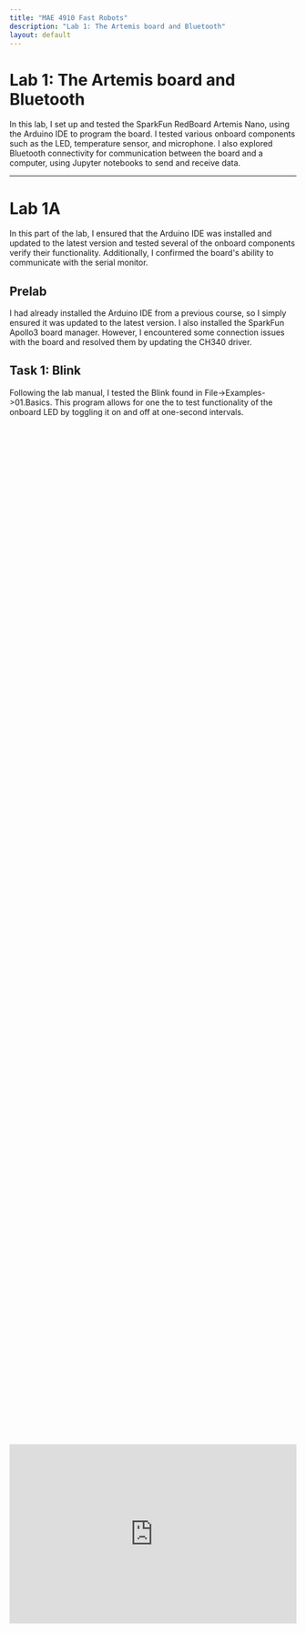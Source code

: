 ```yaml
---
title: "MAE 4910 Fast Robots"
description: "Lab 1: The Artemis board and Bluetooth"
layout: default
---
```


# Lab 1: The Artemis board and Bluetooth
In this lab, I set up and tested the SparkFun RedBoard Artemis Nano, using the Arduino IDE to program the board. I tested various onboard components such as the LED, temperature sensor, and microphone. I also explored Bluetooth connectivity for communication between the board and a computer, using Jupyter notebooks to send and receive data.

* * *

# Lab 1A
In this part of the lab, I ensured that the Arduino IDE was installed and updated to the latest version and tested several of the onboard components verify their functionality. Additionally, I confirmed the board's ability to communicate with the serial monitor.

## Prelab
I had already installed the Arduino IDE from a previous course, so I simply ensured it was updated to the latest version. I also installed the SparkFun Apollo3 board manager. However, I encountered some connection issues with the board and resolved them by updating the CH340 driver.


## Task 1: Blink
Following the lab manual, I tested the Blink found in File->Examples->01.Basics. This program allows for one the to test functionality of the onboard LED by toggling it on and off at one-second intervals.
<div style="display: flex; justify-content: center; align-items: center; height: 100%;">
  <iframe width="560" height="315" src="https://www.youtube.com/embed/KpyS8cVwcT8" title="Fast Robots Lab 1 Task 1: Blink" frameborder="0" allow="accelerometer; autoplay; clipboard-write; encrypted-media; gyroscope; picture-in-picture; web-share" referrerpolicy="strict-origin-when-cross-origin" allowfullscreen></iframe>
</div>
<br>

## Task 2: Serial Monitor
Next, I tested the Example4_Serial sketch found under File -> Examples -> Apollo3. This program allows the user to input a message to the board, which then echoes the message back. This test ensures the proper functionality of the serial monitor and communication between the board and the computer.

![image](../images/lab1/Serial.PNG)


## Task 3: Temperature Sensor Test
I then tested the Example2_analogRead sketch found under File -> Examples -> Apollo3. This example uses the microcontroller’s internal ADC channels to measure various parameters, including the internal die temperature, and prints the sensor data to the serial monitor.

![image](../images/lab1/Serial_Temp.PNG)

However, there are a few issues with the output of Example4_Serial. The serial monitor displays the temp_raw values, which are raw ADC readings from the microcontroller, so these values are not easily interpretable as temperature. Additionally, the internal VCC and VSS voltages are displayed, which were not necessary since the focus is on the temperature data. As a result, I modified the code to output only the temperature in Fahrenheit to the serial monitor.

Original:
```c
Serial.printf("temp (counts): %d, vcc/3 (counts): %d, vss (counts): %d, time (ms) %d\n", temp_raw, vcc_3, vss, millis());
```

Modified:
```c
Serial.printf("temp F (counts):");
Serial.println(temp_f,2);
```
### Changing the tempature with heat of my hand
<div style="display: flex; justify-content: center; align-items: center; height: 100%;">
  <iframe width="560" height="315" src="https://www.youtube.com/embed/AQ97GgEqi_Y" title="Fast Robots Lab 1 Task 3: Temperature Sensor Test" frameborder="0" allow="accelerometer; autoplay; clipboard-write; encrypted-media; gyroscope; picture-in-picture; web-share" referrerpolicy="strict-origin-when-cross-origin" allowfullscreen></iframe>
</div>
<br>

## Task 4: Microphone Test
Finally, I tested the Example1_MicrophoneOutput sketch found under File -> Examples -> PDM. This sketch collects audio data using the PDM microphone on the board, performs an FFT to identify the loudest frequency, and then displays that frequency on the serial monitor. I used my laptop to output various frequencies to test the microphone.
<div style="display: flex; justify-content: center; align-items: center; height: 100%;">
  <iframe width="560" height="315" src="https://www.youtube.com/embed/A70o280L-O4" title="Fast Robots Lab 2 Task 4: Microphone Test" frameborder="0" allow="accelerometer; autoplay; clipboard-write; encrypted-media; gyroscope; picture-in-picture; web-share" referrerpolicy="strict-origin-when-cross-origin" allowfullscreen></iframe>
</div>
<br>

## Discussion
After this lab, I familiarized myself with using some of the board's components, such as the LED, which I’ve used on other microcontrollers, and the microphone, which was new to me. I also relearned using Serial.print to the serial monitor, a skill that will be useful in future labs.
* * *

# Lab 1B

## Prelab

## Task 1: ECHO command
To send a string value from the computer to the Artemis board using the `ECHO` command, I implemented in the echo case to append 'Robot says ->' followed by the input text and a ':)' at the end.
```c
case ECHO:

    char char_arr[MAX_MSG_SIZE];

    // Extract the next value from the command string as a character array
    success = robot_cmd.get_next_value(char_arr);
    if (!success)
        return;

    tx_estring_value.clear();
    tx_estring_value.append("Robot says -> ");
    tx_estring_value.append(char_arr);
    tx_estring_value.append(" :)");
    tx_characteristic_string.writeValue(tx_estring_value.c_str());
    
    break;
```
I then tested it in Python to see if it worked.
```python
ble.send_command(CMD.ECHO, "HiHello")

s = ble.receive_string(ble.uuid['RX_STRING'])
print(s)
```
Ouput
> ```
> Robot says -> HiHello :)
> ```


## Task 2: Sending floats with SEND_THREE_FLOATS
To send three floats to the Artemis board using the `SEND_THREE_FLOATS` command and extract the values in the Arduino sketch, I modified the `SEND_TWO_INTS` case. Instead of two integers (int int_a, int_b), I used three floats (float float_a, float_b, float_c), and I need extracting one additional piece of data and appending it to the `char_array`.
```c
case SEND_THREE_FLOATS:

    float float_a, float_b, float_c;

    // Extract the next value from the command string as an float
    success = robot_cmd.get_next_value(float_a);
    if (!success)
        return;

    // Extract the next value from the command string as an float
    success = robot_cmd.get_next_value(float_b);
    if (!success)
        return;


    // Extract the next value from the command string as an float
    success = robot_cmd.get_next_value(float_c);
    if (!success)
        return;

    Serial.print("Three Floats: ");
    Serial.print(float_a);
    Serial.print(", ");
    Serial.print(float_b);
    Serial.print(", ");
    Serial.println(float_c);

    break;
```
Then, I tested it using the Python script to verify that the floats were correctly sent from my computer to the mircocontroller, where they would be extracted and printed to the serial monitor.
```python
ble.send_command(CMD.SEND_THREE_FLOATS, "1.618|2.718|3.141")
```
![image](../images/lab1/Serial_floats.PNG)

## Task 3: Sending time data with GET_TIME_MILLIS
To add the `GET_TIME_MILLIS command`, I retrieved data from the Artemis's onboard timer using the `millis()` function and then appended the data in a similar manner to the previous tasks.
```c
case GET_TIME_MILLIS: 
    int time;
    time = (int)millis();
    tx_estring_value.clear();
    tx_estring_value.append("T:");
    tx_estring_value.append(time);
    tx_characteristic_string.writeValue(tx_estring_value.c_str());

    Serial.print("Sent back: ");
    Serial.println(tx_estring_value.c_str());

    break;
```
I also added a new command type to `CommandTypes` and the `class CMD(Enum)`.
```c
enum CommandTypes
{
    PING,
    SEND_TWO_INTS,
    SEND_THREE_FLOATS,
    ECHO,
    DANCE,
    SET_VEL,
    GET_TIME_MILLIS,
};
```
```python
class CMD(Enum):
    PING = 0
    SEND_TWO_INTS = 1
    SEND_THREE_FLOATS = 2
    ECHO = 3
    DANCE = 4
    SET_VEL = 5
```
I then tested it in Python to see if it worked.
```python
ble.send_command(CMD.GET_TIME_MILLIS, "")

s = ble.receive_string(ble.uuid['RX_STRING'])
print(s)
```
Ouput
> ```
> T:110092
> ```

## Task 4: Setup Notification Handler
The next step was to set up a notification handler in Python to receive the string value from the Artemis board and extract the time from it. This would allow the data string from the Artemis to be automatically received and printed.
```python
time_data = []

def notification_handler(uuid, notification):
    s = ble.bytearray_to_string(notification)
    print(s)
    time_data.append(s.split(":")[1])
ble.start_notify(ble.uuid['RX_STRING'], notification_handler)
```
I modified my notification handler for Task 7 to receive both time and temperature data. This modification allowed it to differentiate between colons and commas, and assess whether the data contained only time values or both temperature and time values.
```python
import re
time_data, temp_data = [],[]

def notification_handler(uuid, notification):
    s = ble.bytearray_to_string(notification)
    print(s)
    data = re.split(r"[:,\s]+", s)
    time_data.append(int(data[1]))
    if(len(data)>3):
        temp_data.append(float(data[3]))
ble.start_notify(ble.uuid['RX_STRING'], notification_handler)
```

## Task 5: Looping GET_TIME_MILLIS command
I developed a `LOOP_GET_TIME_MILLIS` that continuously retrieves the current time in milliseconds and sends it to the laptop for processing by the notification handler. The logic of `GET_TIME_MILLIS` was incorporated into a while loop, which ran until a specified duration was reached. I also added a new command type to `CommandTypes` and the `class CMD(Enum)`. I also streamlined the process of adding values to the `char_array`. Instead of using a separate append statement for each new data type, I opted to use `sprintf()` to directly format and store the values into the `char_array`.
```c
case LOOP_GET_TIME_MILLIS: {
    int count = 1;
    unsigned long start_time = millis();

    while (millis() - start_time < 5000) {

      // tx_estring_value.clear(); 
      // tx_estring_value.append("T");
      // tx_estring_value.append(count);
      // tx_estring_value.append(":");
      // tx_estring_value.append((int)millis());
      // tx_characteristic_string.writeValue(tx_estring_value.c_str());
      
      tx_estring_value.clear();
      sprintf(tx_estring_value.char_array, "T%d:%d", count, (int)millis());
      tx_characteristic_string.writeValue(tx_estring_value.c_str());
      count++;
    }

    break;
}
```
I then tested it in Python to see if it worked.
```python
ble.send_command(CMD.LOOP_GET_TIME_MILLIS, "")
```
Portion of the Ouput
> ```
> T1:3090580
> T2:3090580
> T3:3090580
> T4:3090581
> T5:3090642
> T6:3090703
> T7:3090703
> T8:3090756
> T9:3090766
> 10:3090766
> ```
146 timestamps were sent by the Arduino in 5 seconds, indicating a data transfer rate of about 29 messages/second.

## Task 6: Using Time Array to in SEND_TIME_DATA
The task required creating an array of timestamps to store a chunk of data and send it all at once, rather than sending each data point individually. I first created a global time_data array, with its size limiting the amount of data that could be stored in the array.

```c
const int array_size = 5000;
int time_data[array_size];
float temp_data[array_size];
```
I then stored values in the time_data array using a while loop, restricted by both a time limit and the maximum amount of data the array could hold. A for loop was subsequently used to retrieve each timestamp from the array and format it into a string for transmission to my computer. I added `memset`because I noticed between some runs of `SEND_TIME_DATA` Python old values would be stored and not replaced.

```c
case SEND_TIME_DATA: {
    memset(time_data, 0, sizeof(time_data));
    int i = 0;

    unsigned long start_time = millis(); 
    while ((millis() - start_time < 10) && (i < array_size)) {
        
        time_data[i] = (int) millis();
        i++;
    }

    //Send back the array
    for (int j = 0; j < array_size; j++) {

      if (time_data[j] != 0) {

        tx_estring_value.clear();
        sprintf(tx_estring_value.char_array, "T%d:%d", j, time_data[j]);
        tx_characteristic_string.writeValue(tx_estring_value.c_str());

      } else break;

    }

    break;
}
```
Python:
```python
ble.send_command(CMD.SEND_TIME_DATA, "")
```
Portion of the Ouput
> ```
> T0:4758603
> T1:4758603
> T2:4758603
> T3:4758603
> T4:4758603
> T5:4758603
> T6:4758603
> T7:4758603
> T8:4758603
> T9:4758603
> T10:4758603
> ```

## Task 7: Send Concurrent Temperature & Time using Arrays
Similar to the previous task, this one requires both time and temperature data to be stored in an array and sent all at once. Since it builds on the previous step, I added a global temp_data array and used the same logic as the previous task populate the array with temperature data and send it to the computer.
```c
case GET_TEMP_READINGS: {
memset(time_data, 0, sizeof(time_data));
memset(temp_data, 0, sizeof(temp_data));
int i = 0;

unsigned long start_time = millis(); 
while ((millis() - start_time < 50) && (i < array_size)) {
    
    time_data[i] = (int) millis();
    temp_data[i] =  (float) getTempDegF();
    i++;
}

//Send back the array
for (int j = 0; j < array_size; j++) {

  if (time_data[j] != 0 || temp_data[j] != 0.0) {

    tx_estring_value.clear();
    sprintf(tx_estring_value.char_array, "T%d:%d, Temp:", j, time_data[j], temp_data[j]);
    tx_estring_value.append(temp_data[j]);
    tx_characteristic_string.writeValue(tx_estring_value.c_str());

  } else break;

}

break;
}
```
Python
```python
ble.send_command(CMD.GET_TEMP_READINGS, "")
```
Portion of the Ouput
> ```
> T0:5686834, Temp:87.186
> T1:5686834, Temp:87.186
> T2:5686834, Temp:87.186
> T3:5686835, Temp:87.186
> T4:5686835, Temp:87.186
> T5:5686835, Temp:86.130
> T6:5686835, Temp:87.186
> T7:5686836, Temp:87.186
> T8:5686836, Temp:87.186
> T9:5686836, Temp:88.242
> T10:5686836, Temp:88.242
> ```

### Step 8: Compare Speed of Sending Individual Time Values (Step 5) vs Sending Time Arrays (Step 6)



## Reflection
This experiment helped me understand...
